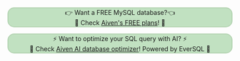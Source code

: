 &nbsp;<p style="background: #C1E1C1;border: 2px solid #b4d3b2;border-radius: 15px;text-align: center;">👉 Want a FREE MySQL database?👈<br>🦀 Check <a href="https://go.aiven.io/francesco-signup">Aiven's FREE plans</a>! 🦀
<p style="background: #C1E1C1;border: 2px solid #b4d3b2;border-radius: 15px;text-align: center;">
⚡️ Want to optimize your SQL query with AI? ⚡️ <br>
🐧 Check  <a href="https://go.aiven.io/ft-ai-db-optimizer">Aiven AI database optimizer</a>! Powered by EverSQL 🐧
</p>
